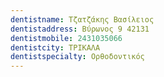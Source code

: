 ```yaml
---
dentistname: Τζατζάκης Βασίλειος
dentistaddress: Βύρωνος 9 42131
dentistmobile: 2431035066
dentistcity: ΤΡΙΚΑΛΑ
dentistspecialty: Ορθοδοντικός
---
```

